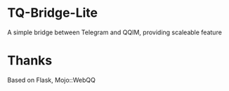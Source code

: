 # TQ-Bridge-Lite
A simple bridge between Telegram and QQIM, providing scaleable feature

# Thanks
Based on Flask, Mojo::WebQQ
